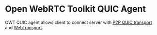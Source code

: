 # Open WebRTC Toolkit QUIC Agent

OWT QUIC agent allows client to connect server with [P2P QUIC transport](https://w3c.github.io/webrtc-quic/) and [WebTransport](https://wicg.github.io/web-transport/).